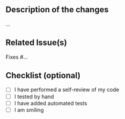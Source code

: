 ## Description of the changes

…

## Related Issue(s)

Fixes #…

## Checklist (optional)
- [ ] I have performed a self-review of my code
- [ ] I tested by hand
- [ ] I have added automated tests
- [ ] I am smiling
